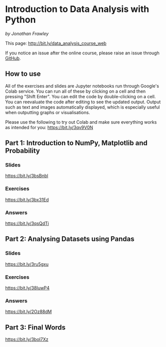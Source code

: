 # Introduction to Data Analysis with Python
*by Jonathan Frawley*

This page: <http://bit.ly/data_analysis_course_web>

If you notice an issue after the online course, please raise an issue through [GitHub](https://github.com/jonathanfrawley/data_analysis_course).

## How to use
All of the exercises and slides are Jupyter notebooks run through Google's Colab service.
You can run all of these by clicking on a cell and then pressing "Shift Enter".
You can edit the code by double-clicking on a cell.
You can reevaluate the code after editing to see the updated output.
Output such as text and images automatically displayed, which is especially useful when outputting graphs or visualisations.

Please use the following to try out Colab and make sure everything works as intended for you: <https://bit.ly/3qv9V0N>

## Part 1: Introduction to NumPy, Matplotlib and Probability 
### Slides
<https://bit.ly/3bsBnbl>
 
### Exercises
<https://bit.ly/3bx31Ed>

### Answers
<https://bit.ly/3qsQdTi>

## Part 2: Analysing Datasets using Pandas
### Slides
<https://bit.ly/3ru5gxu>
 
### Exercises
<https://bit.ly/38luwP4>

### Answers
<https://bit.ly/2Oz88dM>

## Part 3: Final Words
<https://bit.ly/3boI7Xz>
